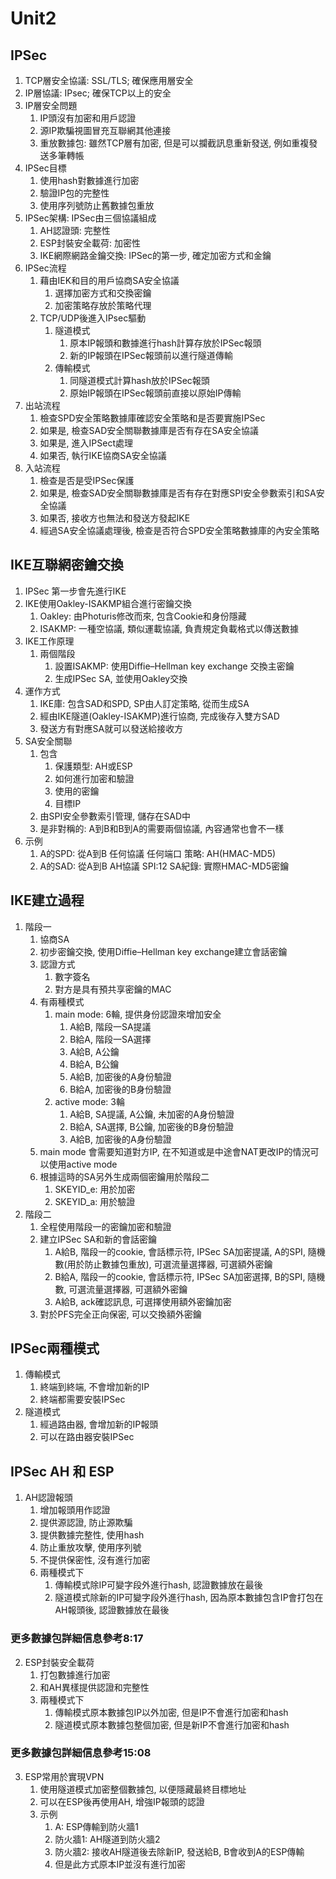 # Unit2
## IPSec
1. TCP層安全協議: SSL/TLS; 確保應用層安全
2. IP層協議: IPsec; 確保TCP以上的安全
3. IP層安全問題
    1. IP頭沒有加密和用戶認證
    2. 源IP欺騙視圖冒充互聯網其他連接
    3. 重放數據包: 雖然TCP層有加密, 但是可以攔截訊息重新發送, 例如重複發送多筆轉帳
4. IPSec目標
    1. 使用hash對數據進行加密
    2. 驗證IP包的完整性
    3. 使用序列號防止舊數據包重放
5. IPSec架構: IPSec由三個協議組成
    1. AH認證頭: 完整性
    2. ESP封裝安全載荷: 加密性
    3. IKE網際網路金鑰交換: IPSec的第一步, 確定加密方式和金鑰
6. IPSec流程
    1. 藉由IEK和目的用戶協商SA安全協議
        1. 選擇加密方式和交換密鑰
        2. 加密策略存放於策略代理
    2. TCP/UDP後進入IPsec驅動
        1. 隧道模式
            1. 原本IP報頭和數據進行hash計算存放於IPSec報頭
            2. 新的IP報頭在IPSec報頭前以進行隧道傳輸
        2. 傳輸模式
            1. 同隧道模式計算hash放於IPSec報頭
            2. 原始IP報頭在IPSec報頭前直接以原始IP傳輸
7. 出站流程
    1. 檢查SPD安全策略數據庫確認安全策略和是否要實施IPSec
    2. 如果是, 檢查SAD安全關聯數據庫是否有存在SA安全協議
    3. 如果是, 進入IPSect處理
    4. 如果否, 執行IKE協商SA安全協議
8. 入站流程
    1. 檢查是否是受IPSec保護
    2. 如果是, 檢查SAD安全關聯數據庫是否有存在對應SPI安全參數索引和SA安全協議
    3. 如果否, 接收方也無法和發送方發起IKE
    3. 經過SA安全協議處理後, 檢查是否符合SPD安全策略數據庫的內安全策略

## IKE互聯網密鑰交換
1. IPSec 第一步會先進行IKE
2. IKE使用Oakley-ISAKMP組合進行密鑰交換
    1. Oakley: 由Photuris修改而來, 包含Cookie和身份隱藏
    2. ISAKMP: 一種空協議, 類似運載協議, 負責規定負載格式以傳送數據
3. IKE工作原理
    1. 兩個階段
        1. 設置ISAKMP: 使用Diffie–Hellman key exchange 交換主密鑰
        2. 生成IPSec SA, 並使用Oakley交換
4. 運作方式
    1. IKE庫: 包含SAD和SPD, SP由人訂定策略, 從而生成SA
    2. 經由IKE隧道(Oakley-ISAKMP)進行協商, 完成後存入雙方SAD
    3. 發送方有對應SA就可以發送給接收方
5. SA安全關聯
    1. 包含
        1. 保護類型: AH或ESP
        2. 如何進行加密和驗證
        3. 使用的密鑰
        4. 目標IP
    2. 由SPI安全參數索引管理, 儲存在SAD中
    3. 是非對稱的: A到B和B到A的需要兩個協議, 內容通常也會不一樣 
6. 示例
    1. A的SPD: 從A到B 任何協議 任何端口 策略: AH(HMAC-MD5)
    2. A的SAD: 從A到B AH協議 SPI:12 SA紀錄: 實際HMAC-MD5密鑰 

## IKE建立過程
1. 階段一
    1. 協商SA
    2. 初步密鑰交換, 使用Diffie–Hellman key exchange建立會話密鑰
    3. 認證方式
        1. 數字簽名
        2. 對方是具有預共享密鑰的MAC
    3. 有兩種模式
        1. main mode: 6輪, 提供身份認證來增加安全
            1. A給B, 階段一SA提議
            2. B給A, 階段一SA選擇
            3. A給B, A公鑰
            4. B給A, B公鑰
            5. A給B, 加密後的A身份驗證
            6. B給A, 加密後的B身份驗證
        2. active mode: 3輪
            1. A給B, SA提議, A公鑰, 未加密的A身份驗證
            2. B給A, SA選擇, B公鑰, 加密後的B身份驗證
            3. A給B, 加密後的A身份驗證
    4. main mode 會需要知道對方IP, 在不知道或是中途會NAT更改IP的情況可以使用active mode
    5. 根據這時的SA另外生成兩個密鑰用於階段二
        1. SKEYID_e: 用於加密
        2. SKEYID_a: 用於驗證
2. 階段二
    1. 全程使用階段一的密鑰加密和驗證
    2. 建立IPSec SA和新的會話密鑰
        1. A給B, 階段一的cookie, 會話標示符, IPSec SA加密提議, A的SPI, 隨機數(用於防止數據包重放), 可選流量選擇器, 可選額外密鑰
        2. B給A, 階段一的cookie, 會話標示符, IPSec SA加密選擇, B的SPI, 隨機數, 可選流量選擇器, 可選額外密鑰
        3. A給B, ack確認訊息, 可選擇使用額外密鑰加密
    3. 對於PFS完全正向保密, 可以交換額外密鑰

## IPSec兩種模式
1. 傳輸模式
    1. 終端到終端, 不會增加新的IP
    2. 終端都需要安裝IPSec
2. 隧道模式
    1. 經過路由器, 會增加新的IP報頭
    2. 可以在路由器安裝IPSec

## IPSec AH 和 ESP
1. AH認證報頭
    1. 增加報頭用作認證
    2. 提供源認證, 防止源欺騙
    3. 提供數據完整性, 使用hash
    4. 防止重放攻擊, 使用序列號
    5. 不提供保密性, 沒有進行加密
    6. 兩種模式下
        1. 傳輸模式除IP可變字段外進行hash, 認證數據放在最後
        2. 隧道模式除新的IP可變字段外進行hash, 因為原本數據包含IP會打包在AH報頭後, 認證數據放在最後
### 更多數據包詳細信息參考8:17
2. ESP封裝安全載荷
    1. 打包數據進行加密
    2. 和AH異樣提供認證和完整性
    3. 兩種模式下
        1. 傳輸模式原本數據包IP以外加密, 但是IP不會進行加密和hash
        2. 隧道模式原本數據包整個加密, 但是新IP不會進行加密和hash
### 更多數據包詳細信息參考15:08
3. ESP常用於實現VPN
    1. 使用隧道模式加密整個數據包, 以便隱藏最終目標地址
    2. 可以在ESP後再使用AH, 增強IP報頭的認證
    3. 示例
        1. A: ESP傳輸到防火牆1
        2. 防火牆1: AH隧道到防火牆2
        3. 防火牆2: 接收AH隧道後去除新IP, 發送給B, B會收到A的ESP傳輸
        4. 但是此方式原本IP並沒有進行加密
